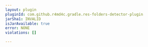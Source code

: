 ```yaml
---
layout: plugin
pluginId: com.github.r4md4c.gradle.res-folders-detector-plugin
jarSha1: INVALID
isJarAvailable: true
error: NONE
violations: []

---
```

